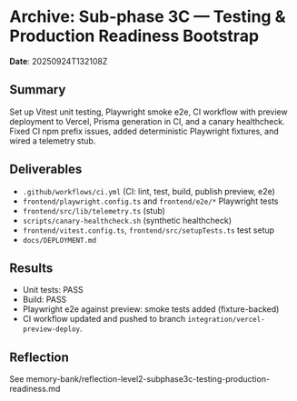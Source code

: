 # Archive: Sub-phase 3C — Testing & Production Readiness Bootstrap

**Date**: 20250924T132108Z

## Summary
Set up Vitest unit testing, Playwright smoke e2e, CI workflow with preview deployment to Vercel, Prisma generation in CI, and a canary healthcheck. Fixed CI npm prefix issues, added deterministic Playwright fixtures, and wired a telemetry stub.

## Deliverables
- `.github/workflows/ci.yml` (CI: lint, test, build, publish preview, e2e)
- `frontend/playwright.config.ts` and `frontend/e2e/*` Playwright tests
- `frontend/src/lib/telemetry.ts` (stub)
- `scripts/canary-healthcheck.sh` (synthetic healthcheck)
- `frontend/vitest.config.ts`, `frontend/src/setupTests.ts` test setup
- `docs/DEPLOYMENT.md`

## Results
- Unit tests: PASS
- Build: PASS
- Playwright e2e against preview: smoke tests added (fixture-backed)
- CI workflow updated and pushed to branch `integration/vercel-preview-deploy`.

## Reflection
See memory-bank/reflection-level2-subphase3c-testing-production-readiness.md
